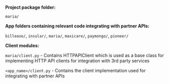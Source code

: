 **Project package folder:**

`maria/`


**App folders containing relevant code integrating with partner APIs:**

`billease/`, `insular/`, `maria/`, `maxicare/`, `paymongo/`, `pioneer/`


**Client modules:**

`maria/client.py` - Contains HTTPAPIClient which is used as a base class for implementing HTTP API clients for integration with 3rd party services

`<app_name>/client.py` - Contains the client implementation used for integrating with partner APIs


